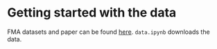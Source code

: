 # Getting started with the data
FMA datasets and paper can be found [here](https://github.com/mdeff/fma). `data.ipynb` downloads the data.